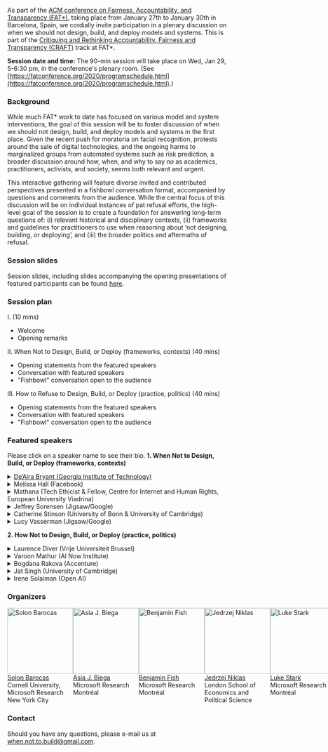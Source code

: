 
As part of the [ACM conference on Fairness, Accountability, and Transparency (FAT\*)](https://fatconference.org/2020/index.html), taking place from January 27th to January 30th in Barcelona, Spain, we cordially invite participation in a plenary discussion on when we should not design, build, and deploy models and systems. This is part of the [Critiquing and Rethinking Accountability, Fairness and Transparency (CRAFT)](https://fatconference.org/2020/callforcraft.html) track at FAT*.

**Session date and time:**
The 90-min session will take place on Wed, Jan 29, 5-6:30 pm, in the conference's plenary room. (See [https://fatconference.org/2020/programschedule.html](https://fatconference.org/2020/programschedule.html).)

### Background
While much FAT* work to date has focused on various model and system interventions, the goal of this session will be to foster discussion of when we should not design, build, and deploy models and systems in the first place. Given the recent push for moratoria on facial recognition, protests around the sale of digital technologies, and the ongoing harms to marginalized groups from automated systems such as risk prediction, a broader discussion around how, when, and why to say _no_ as academics, practitioners, activists, and society, seems both relevant and urgent.

This interactive gathering will feature diverse invited and contributed perspectives presented in a fishbowl conversation format, accompanied by questions and comments from the audience. While the central focus of this discussion will be on individual instances of pat refusal efforts, the high-level goal of the session is to create a foundation for answering long-term questions of: (i) relevant historical and disciplinary contexts, (ii) frameworks and guidelines for practitioners to use when reasoning about ‘not designing, building, or deploying’, and (iii) the broader politics and aftermaths of refusal.

### Session slides
Session slides, including slides accompanying the opening presentations of featured participants can be found [here](/when-not-to-build-FATconf-slides.pdf).

### Session plan
I. (10 mins)  
* Welcome  
* Opening remarks

II.  When Not to Design, Build, or Deploy (frameworks, contexts) (40 mins)
* Opening statements from the featured speakers
* Conversation with featured speakers
* "Fishbowl" conversation open to the audience

III. How to Refuse to Design, Build, or Deploy (practice, politics) (40 mins)
* Opening statements from the featured speakers
* Conversation with featured speakers
* "Fishbowl" conversation open to the audience

### Featured speakers
Please click on a speaker name to see their bio.
**1. When Not to Design, Build, or Deploy (frameworks, contexts)**

<details><summary><a href="#">De’Aira Bryant (Georgia Institute of Technology)</a></summary>
De’Aira Bryant is a computer science doctoral student in the School of Interactive Computing at the Georgia Institute of Technology. Her research areas span the fields of human-robot interaction and artificial intelligence where she explores the possibilities for interactive communication between children and intelligent embodied systems. In particular, she is interested in developing emotionally intelligent robotic systems specialized for children, using AI for social good and assuring the protection of vulnerable populations. De’Aira is a NSF-GRFP, GEM Consortium, and Georgia Tech SLOAN fellow. She was also recently honored as the 2019 guest scholar at the Aspen Institute Roundtable on Artificial Intelligence.
</details>

<details><summary>Melissa Hall (Facebook)</summary>
I am a software engineer on the Facebook AI team responsible for ensuring that our products and AI systems are fair and unbiased. I graduated from the University of Texas at Austin in May 2019 with degrees in Electrical & Computer Engineering and Plan II, an interdisciplinary Liberal Arts honors major. I was an undergraduate Fellow with the Clements Center for National Security and an Archer Fellow in Washington, D.C. where I worked at the Atlantic Council’s Digital Forensic Research Lab. I also developed the curriculum, and served as the teaching assistant, for a freshman class entitled Pathways to Civic Engagement.
</details>  

<details><summary>Mathana (Tech Ethicist & Fellow, Centre for Internet and Human Rights, European University Viadrina)</summary>
Mathana Stender is a Berlin-based tech ethicist, rights advocate and storyteller who investigates the impact of emerging technologies on individuals, communities and culture. Their multidisciplinary research brings together art, anthropology, philosophy and socio-economic analysis.

Mathana undertakes research for transparency initiatives that track global biometric surveillance, drafts ethical frameworks around the emerging VR technological ecosystem, contributes technical expertise to international disarmament initiatives, and seeks to create long-term solutions to data agency with the preservation-focused digital archivist organization OpenArchive. They are also a member of working groups at the IEEE's Global Initiative for Ethical AI and Autonomous Systems where they co-author technical standards around algorithmic bias and personal AI assistants, Mathana is a fellow at the Centre for Internet and Human Rights at the European University Viadrina, and holds an MA in Global Communication at the Chinese University of Hong Kong and a BA in international relations and law from the University of Texas at Dallas.
</details>  

<details><summary>Jeffrey Sorensen (Jigsaw/Google)</summary>
Sorensen is part of the original team at Jigsaw that launched the Perspective API. Jeff joined Google in 2010 to work with the speech team, developing compact language models for use in on-device recognizer for mobile devices, and lead a team responsible for data collection and annotation. Jeffrey Sorensen has worked on machine learning models for speech recognition and translation, both for Google and previously for IBM.
</details>  

<details><summary> Catherine  Stinson  (University of Bonn & University of Cambridge) </summary>
Catherine has a MSc in computer science from the University of Toronto, and a PhD in History & Philosophy of Science from the University of Pittsburgh. She used to work on AI projects, and now writes critically about them. Catherine’s articles on the epistemology and ethics of ML have appeared in The Routledge Handbook of the Computational Mind, Philosophy of Science, The Globe and Mail, THIS Magazine, think tank reports, and education policy volumes.
</details>  

<details><summary>Lucy Vasserman (Jigsaw/Google)</summary>
Lucy Vasserman is a manager and technical lead on the Conversation AI team, which studies how computers can learn to understand the nuances and context of abusive language at scale. Lucy works on machine learning research to improve the Conversation AI's core models, with a focus on combating algorithmic bias. She also collaborates with internal and external users to ensure the Conversation AI models capture their needs. Prior to joining Jigsaw, Lucy worked on machine learning research and engineering for several other Google teams including Speech Recognition and Google Shopping.
</details>    

**2. How Not to Design, Build, or Deploy (practice, politics)**

<details><summary>Laurence Diver (Vrije Universiteit Brussel)</summary>
Laurence is a postdoctoral researcher in COHUBICOL, a multidisciplinary ERC Advanced Grant-funded project investigating how the foundational principles that underpin modern law can be retained, and if necessary adapted, as legal practice and the legal system are increasingly mediated by code- and data-driven systems. He holds first-class LLB and LLM degrees from the University of Edinburgh, where recently he defended a multidisciplinary Ph.D. synthesising legal-theoretical notions of legitimacy with the theory of design (title: “Digisprudence: the affordance of legitimacy in code-as-law”). You can read more about his research at laurenced.org, or follow him on twitter @laurence_diver.
</details>

<details><summary>Varoon Mathur (AI Now Institute) </summary>
As a Technology Fellow, I conduct interdisciplinary research on the social implications of machine learning and related technologies on public domains. My specific interests include research on the limitation of Electronic Health Records (EHRs) for the purposes of building predictive algorithms for health care, as well as the specific limitations of fairness metrics and bias mitigation techniques for emotion/facial recognition, and how social systems analysis can be a part of auditing sociotechnical systems.

I joined AI Now after serving as a Microsoft Data Science for Social Good Fellow, and earning his software engineering degree from UBC with a focus in machine learning. I am also a global health activist, and a Co-ordinating Committee Fellow with Universities Allied for Essential Medicines, a student-driven NGO focused on access to medicines issues for vulnerable and marginalized population. I have advised on global health policy and research at the World Health Organization, and am a former TEDx Speaker on AI Ethics in Health Care.
</details>  

<details><summary>Bogdana Rakova (Accenture)</summary>
Bogdana is working on Ethics and Governance of AI through standardization and other regulatory innovation, currently as part of the IEEE P7010 working group focused on well-being metrics for the implications of AI. She is also part of a newly started team called Responsible AI at Accenture where her work is focused on technical and ethnographic research about the interactions between people and AI Systems. She is part of the editors board at the forthcoming Intersections of AI and Community Well-Being, Special Issue of the Springer International Journal of Community Well-Being. Also, she recently joined the board of directors at Happiness Alliance where her work is contributing to establishing frameworks which allow communities, organizations, and governments to design, develop, and deploy AI safely and responsibly.
</details>  

<details><summary>Jat Singh (University of Cambridge) </summary>
Dr Jat Singh is based at the Dept. Computer Science & Technology, University of Cambridge. He leads the multi-disciplinary Compliant and Accountable Systems research group, which works at the intersection of computer science and law -- exploring means for better aligning technology with legal concerns, and vice-versa. He also co-chairs the Cambridge Trust & Technology Initiative, which drives research exploring the dynamics of trust and distrust in relation to internet technologies, society and power. Jat is a Fellow of the Alan Turing Institute, and is active in the tech-policy space, having served on advisory councils for the Dept. Business, Innovation & Skills, Centre for Data Ethics & Innovation, and the Financial Conduct Authority.
</details>  

<details><summary>Irene Solaiman (Open AI)</summary>
Irene Solaiman is a policy researcher at OpenAI. She conducts social impact and fairness analysis and policymaker engagement as part of the Policy Team. She was a fellow at Harvard’s Berkman Klein Center as part of the Assembly Student Fellowship (formerly known as Techtopia) researching the ethics and governance of AI. Irene holds a Master in Public Policy from the Harvard Kennedy School and a self-designed B.A. in International Relations from the University of Maryland.
</details>  

### Organizers

<div style="display: flex">
  <div style="width:22.5%,height:auto">
    <a href="http://solon.barocas.org">
    <img alt="Solon Barocas" src="https://www.microsoft.com/en-us/research/uploads/prod/2019/04/Barocas-MSR-2.jpg" width="150" height="150">
    </a><br>
    <a href="http://solon.barocas.org">Solon Barocas</a><br>
    Cornell University,
    Microsoft Research New York City
  </div>

  <div style="width:2.5%">
  </div>

  <div style="width:22.5%,height:auto">
    <a href="https://people.mpi-inf.mpg.de/~jbiega/">
    <img alt="Asia J. Biega" src="https://www.microsoft.com/en-us/research/uploads/prod/2019/04/asia.jpg" width="150" height="150">
    </a><br>
    <a href="https://people.mpi-inf.mpg.de/~jbiega/">Asia J. Biega</a><br>
    Microsoft Research Montréal
  </div>

  <div style="width:2.5%">
  </div>
  <br>

  <div style="width:22.5%,height:auto">
    <a href="http://homepages.math.uic.edu/~bfish3/index.html">
    <img alt="Benjamin Fish" src="https://www.microsoft.com/en-us/research/uploads/prod/2019/01/befish_small.jpg" width="150" height="150">
    </a><br>
    <a href="http://homepages.math.uic.edu/~bfish3/index.html">Benjamin Fish</a><br>
    Microsoft Research Montréal
  </div>

  <div style="width:2.5%">
  </div>

  <div style="width:22.5%,height:auto">
    <a href="http://www.lse.ac.uk/media-and-communications/people/research-staff/jerdrzej-niklas">
    <img alt="Jedrzej Niklas" src="http://www.lse.ac.uk/media-and-communications/assets/images/people/research-staff/JedrekNiklas2017-Cropped-200x200.jpg" width="150" height="150">
    </a><br>
    <a href="http://www.lse.ac.uk/media-and-communications/people/research-staff/jerdrzej-niklas">Jedrzej Niklas</a><br>
    London School of Economics and Political Science
  </div>

  <div style="width:2.5%">
  </div>

  <div style="width:22.5%,height:auto">
    <a href="https://starkcontrast.co">
    <img alt="Luke Stark" src="https://www.microsoft.com/en-us/research/uploads/prod/2018/11/04_DSF9311_LukeStark2017_color_1000pxed.jpg" width="150" height="150">
    </a><br>
    <a href="https://starkcontrast.co">Luke Stark</a><br>
    Microsoft Research Montréal
  </div>

</div>


### Contact
Should you have any questions, please e-mail us at when.not.to.build@gmail.com.




<!---
## Welcome to GitHub Pages

You can use the [editor on GitHub](https://github.com/when-not-to-build/when-not-to-build.github.io/edit/master/index.md) to maintain and preview the content for your website in Markdown files.

Whenever you commit to this repository, GitHub Pages will run [Jekyll](https://jekyllrb.com/) to rebuild the pages in your site, from the content in your Markdown files.

### Markdown

Markdown is a lightweight and easy-to-use syntax for styling your writing. It includes conventions for

```markdown
Syntax highlighted code block

# Header 1
## Header 2
### Header 3

- Bulleted
- List

1. Numbered
2. List

**Bold** and _Italic_ and `Code` text

[Link](url) and ![Image](src)
```

For more details see [GitHub Flavored Markdown](https://guides.github.com/features/mastering-markdown/).

### Jekyll Themes

Your Pages site will use the layout and styles from the Jekyll theme you have selected in your [repository settings](https://github.com/when-not-to-build/when-not-to-build.github.io/settings). The name of this theme is saved in the Jekyll `_config.yml` configuration file.

### Support or Contact

Having trouble with Pages? Check out our [documentation](https://help.github.com/categories/github-pages-basics/) or [contact support](https://github.com/contact) and we’ll help you sort it out.
"""

-->
